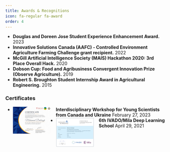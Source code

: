 ```yaml
---
title: Awards & Recognitions
icon: fa-regular fa-award
order: 4
---
```

- **Douglas and Doreen Jose Student Experience Enhancement Award.** 2023
- **Innovative Solutions Canada (AAFC) - Controlled Environment Agriculture Farming Challenge grant recipient.** 2022
- **McGill Artificial Intelligence Society (MAIS) Hackathon 2020: 3rd Place Overall Hack.** 2020
- **Dobson Cup: Food and Agribusiness Convergent Innovation Prize (Observe Agriculture).** 2019
- **Robert S. Broughton Student Internship Award in Agricultural Engineering.** 2015


<div style="text-align: left; margin-bottom:15px;"><h3>Certificates</h3></div>


<div style="text-align: left">
  <ul>
  
  <li><div><a href="assets/certificates/20230227-Interdisciplinary Workshop for Young Scientists from Canada and Ukraine.pdf" target="_blank" rel="noopener noreferrer"><img style="float: left; margin-right:15px;" src="assets/certificates/preview/20230227-Interdisciplinary Workshop for Young Scientists from Canada and Ukraine.png"></a> <Strong>Interdisciplinary Workshop for Young Scientists from Canada and Ukraine</Strong> February 27, 2023</div></li>
    
  <li><div><a href="assets/certificates/Ivado_Mila_6th Deep learning School_2021_Certificate_Mohamed_Debbagh.pdf" target="_blank" rel="noopener noreferrer"><img style="float: left; margin-right:15px;" src="assets/certificates/preview/Ivado_Mila_6th Deep learning School_2021_Certificate_Mohamed_Debbagh.png"></a> <Strong>6th IVADO/Mila Deep Learning School</Strong> April 29, 2021</div></li>
    
  </ul>

</div>
